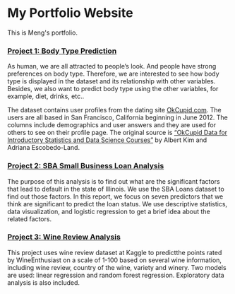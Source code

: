 # My Portfolio Website

This is Meng's portfolio.

### [Project 1: Body Type Prediction](https://github.com/menglei2/Body_Type_Prediction)

As human, we are all attracted to people’s look. And people have strong preferences on body type. Therefore, we are interested to see how body type is displayed in the dataset and its relationship with other variables. Besides, we also want to predict body type using the other variables, for example, diet, drinks, etc..

The dataset contains user profiles from the dating site [OkCupid.com](okcupid.com). The users are all based in San Francisco, California beginning in June 2012. The columns include demographics and user answers and they are used for others to see on their profile page. The original source is [“OkCupid Data for Introductory Statistics and Data Science Courses”](https://amstat.tandfonline.com/doi/abs/10.1080/10691898.2015.11889737#) by Albert Kim and Adriana Escobedo-Land. 


### [Project 2: SBA Small Business Loan Analysis](https://github.com/menglei2/SBA_Small_Loan_Analysis)

The purpose of this analysis is to find out what are the significant factors that lead to default in the state of Illinois. We use the SBA Loans dataset to find out those factors. In this report, we focus on seven predictors that we think are significant to predict the loan status. We use descriptive statistics, data visualization, and logistic regression to get a brief idea about the related factors.


### [Project 3: Wine Review Analysis](https://github.com/menglei2/Wine_Review_Analysis)

This project uses wine review dataset at Kaggle to predictthe points rated by WineEnthusiast on a scale of 1-100 based on several wine information, including wine review, country of the wine, variety and winery. Two models are used: linear regression and random forest regression. Exploratory data analysis is also included.
